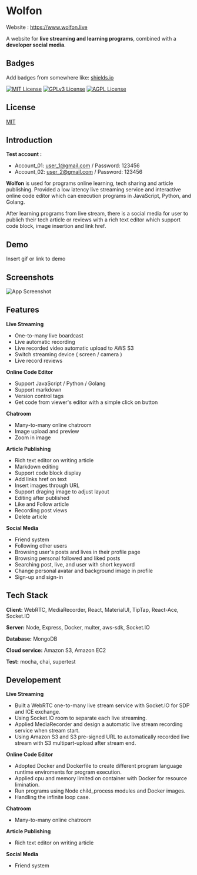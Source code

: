 # Wolfon

Website : https://www.wolfon.live

A website for **live streaming and learning programs**, combined with a **developer social media**.

## Badges

Add badges from somewhere like: [shields.io](https://shields.io/)

[![MIT License](https://img.shields.io/badge/License-MIT-green.svg)](https://choosealicense.com/licenses/mit/)
[![GPLv3 License](https://img.shields.io/badge/License-GPL%20v3-yellow.svg)](https://opensource.org/licenses/)
[![AGPL License](https://img.shields.io/badge/license-AGPL-blue.svg)](http://www.gnu.org/licenses/agpl-3.0)


## License

[MIT](https://choosealicense.com/licenses/mit/)


## Introduction
**Test account :**
- Account_01: user_1@gmail.com / Password:  123456
- Account_02: user_2@gmail.com / Password: 123456

**Wolfon** is used for programs online learning, tech sharing and article publishing.
Provided a low latency live streaming service and interactive online code editor which can execution programs in JavaScript, Python, and Golang.

After learning programs from live stream, there is a social media for user to publich their tech article or reviews with a rich text editor which support code block, image insertion and link href.
## Demo

Insert gif or link to demo


## Screenshots

![App Screenshot](https://via.placeholder.com/468x300?text=App+Screenshot+Here)


## Features

**Live Streaming**
- One-to-many live boardcast
- Live automatic recording
- Live recorded video automatic upload to AWS S3
- Switch streaming device ( screen / camera )
- Live record reviews

**Online Code Editor**
- Support JavaScript / Python / Golang
- Support markdown
- Version control tags
- Get code from viewer's editor with a simple click on button

**Chatroom**
- Many-to-many online chatroom
- Image upload and preview
- Zoom in image

**Article Publishing**
- Rich text editor on writing article
- Markdown editing
- Support code block display
- Add links href on text
- Insert images through URL
- Support draging image to adjust layout
- Editing after published
- Like and Follow article
- Recording post views
- Delete article

**Social Media**
- Friend system
- Following other users
- Browsing user's posts and lives in their profile page
- Browsing personal followed and liked posts
- Searching post, live, and user with short keyword
- Change personal avatar and background image in profile
- Sign-up and sign-in
## Tech Stack

**Client:** WebRTC, MediaRecorder, React, MaterialUI, TipTap, React-Ace, Socket.IO

**Server:** Node, Express, Docker, multer, aws-sdk, Socket.IO

**Database:** MongoDB

**Cloud service:** Amazon S3, Amazon EC2

**Test:** mocha, chai, supertest

## Developement

**Live Streaming**
- Built a WebRTC one-to-many live stream service with Socket.IO for SDP and ICE exchange.
- Using Socket.IO room to separate each live streaming.
- Applied MediaRecorder and design a automatic live stream recording service when stream start.
- Using Amazon S3 and S3 pre-signed URL to automatically recorded live stream with S3 multipart-upload after stream end.

**Online Code Editor**
- Adopted Docker and Dockerfile to create different program language runtime enviroments for program execution.
- Applied cpu and memory limited on container with Docker for resource limination.
- Run programs using Node child_process modules and Docker images.
- Handling the infinite loop case.


**Chatroom**
- Many-to-many online chatroom


**Article Publishing**
- Rich text editor on writing article


**Social Media**
- Friend system
